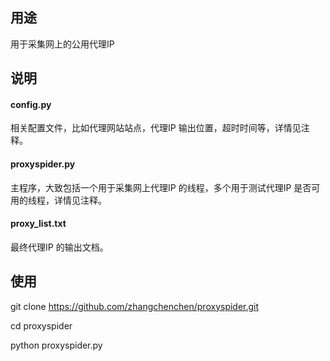 ##  用途

用于采集网上的公用代理IP


## 说明

#### config.py

相关配置文件，比如代理网站站点，代理IP 输出位置，超时时间等，详情见注释。

#### proxyspider.py

主程序，大致包括一个用于采集网上代理IP 的线程，多个用于测试代理IP 是否可用的线程，详情见注释。

#### proxy_list.txt

最终代理IP 的输出文档。


## 使用

git clone https://github.com/zhangchenchen/proxyspider.git

cd proxyspider

python proxyspider.py